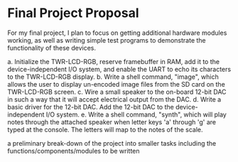 # Final Project Proposal

For my final project, I plan to focus on getting additional hardware modules working, as well as writing simple test programs to demonstrate the functionality of these devices.

a. Initialize the TWR-LCD-RGB, reserve framebuffer in RAM, add it to the device-independent I/O system, and enable the UART to echo its characters to the TWR-LCD-RGB display.
b. Write a shell command, "image", which allows the user to display un-encoded image files from the SD card on the TWR-LCD-RGB screen.
c. Wire a small speaker to the on-board 12-bit DAC in such a way that it will accept electrical output from the DAC. 
d. Write a basic driver for the 12-bit DAC. Add the 12-bit DAC to the device-independent I/O system.
e. Write a shell command, "synth", which will play notes through the attached speaker when letter keys 'a' through 'g' are typed at the console. The letters will map to the notes of the scale.

a preliminary
break-down of the project into smaller tasks including the
functions/components/modules to be written
